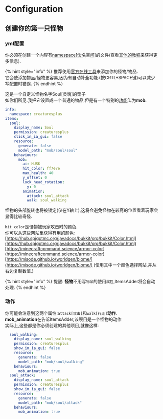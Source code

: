 # Configuration

## 创建你的第一只怪物

### yml配置

你必须在创建一个内容有[namespace[命名空间]](../../beginners/basic-concepts/namespace.md)的文件\(查看[其他的教程](../../beginners/creating-your-namespace.md)来获得更多信息\).

{% hint style="info" %}
推荐使用[官方在线工具](../../../../../files-editor.md)来添加你的怪物/物品.  
它会使添加物品/怪物更容易,因为有自动补全功能.\(按CRTL+SPACE键\)可以减少写配置时错误.
{% endhint %}

这是一个自定义怪物名字Soul[灵魂]的栗子   
如你们所见.我把它设置成一个普通的物品,但是有一个特别的[功能](../item-properties/behaviours.md)叫为**mob**.

```yaml
info:
  namespace: creaturesplus
items:
  soul:
    display_name: Soul
    permission: creaturesplus
    click_in_ia_gui: false
    resource:
      generate: false
      model_path: "mob/soul/soul"
    behaviours:
      mob:
        ai: HUSK
        hit_color: ff7e7e
        max_health: 40
        y_offset: 0
        lock_head_rotation:
          y: 0
        animation:
          attack: soul_attack
          walk: soul_walking
```

怪物的头部旋转也将被锁定(仅在Y轴上),这将会避免怪物在较高的位置看着玩家会显得比较奇怪.

`hit_color`是怪物被玩家攻击时的颜色.  
你可以从这些网站里获得有用的颜色:  
[https://hub.spigotmc.org/javadocs/bukkit/org/bukkit/Color.html](https://hub.spigotmc.org/javadocs/bukkit/org/bukkit/Color.html)  
[https://minecraftcommand.science/armor-color](https://minecraftcommand.science/armor-color)  
[https://misode.github.io/worldgen/biome/](https://misode.github.io/worldgen/biome/) \(使用其中一个颜色选择网站,并从右边复制数值.\)

{% hint style="info" %}
提醒: **怪物**不用写`物品`的使用`属性`,ItemsAdder将会自动处理.
{% endhint %}

### 动作

你可能会注意到这两个属性:`attack[攻击]`和`walk[行走]`**动作**.  
**mob\_animation**在告诉ItemsAdder,该项目是一个怪物的动作  
实际上,这些都是你必须创建的其他项目,就像这样:

```yaml
  soul_walking:
    display_name: soul_walking
    permission: creaturesplus
    show_in_ia_gui: false
    resource:
      generate: false
      model_path: "mob/soul/walking"
    behaviours:
      mob_animation: true
  soul_attack:
    display_name: soul_attack
    permission: creaturesplus
    show_in_ia_gui: false
    resource:
      generate: false
      model_path: "mob/soul/attack"
    behaviours:
      mob_animation: true
```

